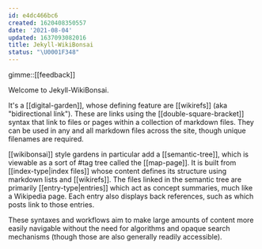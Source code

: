 ```yaml
---
id: e4dc466bc6
created: 1620408350557
date: '2021-08-04'
updated: 1637093082016
title: Jekyll-WikiBonsai
status: "\U0001F348"
---
```


gimme::[[feedback]]


Welcome to Jekyll-WikiBonsai.

It's a [[digital-garden]], whose defining feature are [[wikirefs]] (aka "bidirectional link"). These are links using the \[\[double-square-bracket]] syntax that link to files or pages within a collection of markdown files. They can be used in any and all markdown files across the site, though unique filenames are required.

[[wikibonsai]] style gardens in particular add a [[semantic-tree]], which is viewable as a sort of #tag tree called the [[map-page]]. It is built from [[index-type|index files]] whose content defines its structure using markdown lists and \[\[wikirefs]]. The files linked in the semantic tree are primarily [[entry-type|entries]] which act as concept summaries, much like a Wikipedia page. Each entry also displays back references, such as which posts link to those entries.

These syntaxes and workflows aim to make large amounts of content more easily navigable without the need for algorithms and opaque search mechanisms (though those are also generally readily accessible).
